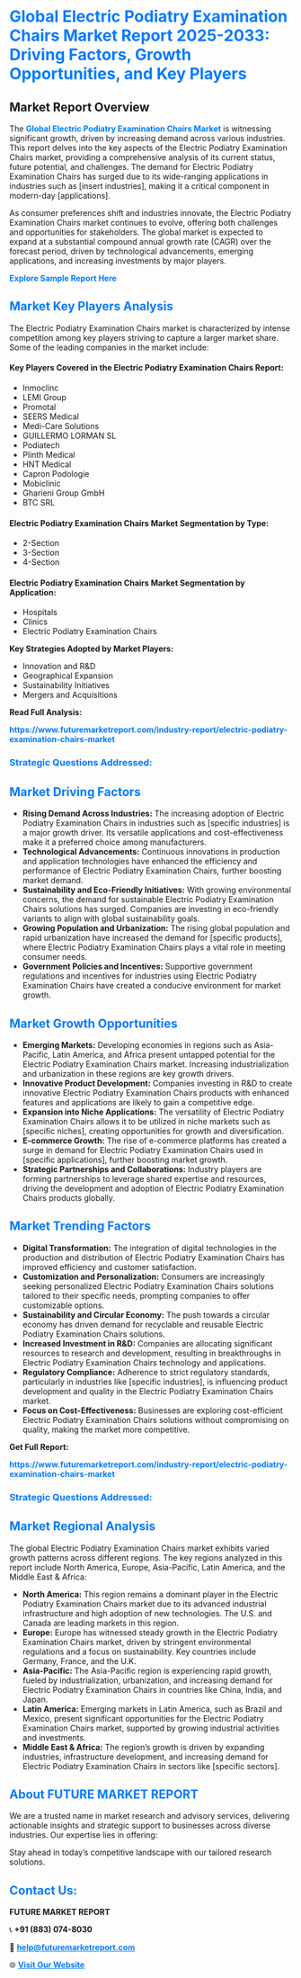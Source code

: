 <h1 style="color: #007BFF;">Global Electric Podiatry Examination Chairs Market Report 2025-2033: Driving Factors, Growth Opportunities, and Key Players</h1>

<section id="overview">
<h2>Market Report Overview</h2>
<p>The <a href="https://www.futuremarketreport.com/industry-report/electric-podiatry-examination-chairs-market" style="color: #007BFF; text-decoration: none;"><strong>Global Electric Podiatry Examination Chairs Market</strong></a> is witnessing significant growth, driven by increasing demand across various industries. This report delves into the key aspects of the Electric Podiatry Examination Chairs market, providing a comprehensive analysis of its current status, future potential, and challenges. The demand for Electric Podiatry Examination Chairs has surged due to its wide-ranging applications in industries such as [insert industries], making it a critical component in modern-day [applications].</p>
<p>As consumer preferences shift and industries innovate, the Electric Podiatry Examination Chairs market continues to evolve, offering both challenges and opportunities for stakeholders. The global market is expected to expand at a substantial compound annual growth rate (CAGR) over the forecast period, driven by technological advancements, emerging applications, and increasing investments by major players.</p>
</section>

<section id="overview">
<p><a href="https://www.futuremarketreport.com/request-sample/reportId=126849" style="color: #007BFF; text-decoration: none;"><strong>Explore Sample Report Here</strong></a></p>
</section>

<section id="key-players">
<h2 style="color: #007BFF;">Market Key Players Analysis</h2>
<p>The Electric Podiatry Examination Chairs market is characterized by intense competition among key players striving to capture a larger market share. Some of the leading companies in the market include:</p>
<h4>Key Players Covered in the Electric Podiatry Examination Chairs Report:</h4>
<ul><li>Inmoclinc</li><li>LEMI Group</li><li>Promotal</li><li>SEERS Medical</li><li>Medi-Care Solutions</li><li>GUILLERMO LORMAN SL</li><li>Podiatech</li><li>Plinth Medical</li><li>HNT Medical</li><li>Capron Podologie</li><li>Mobiclinic</li><li>Gharieni Group GmbH</li><li>BTC SRL</li></ul>
<h4>Electric Podiatry Examination Chairs Market Segmentation by Type:</h4>
<ul><li>2-Section</li><li>3-Section</li><li>4-Section</li></ul>

<h4>Electric Podiatry Examination Chairs Market Segmentation by Application:</h4>
<ul><li>Hospitals</li><li>Clinics</li><li>Electric Podiatry Examination Chairs</li></ul>
<p><strong>Key Strategies Adopted by Market Players:</strong></p>
<ul>
<li>Innovation and R&D</li>
<li>Geographical Expansion</li>
<li>Sustainability Initiatives</li>
<li>Mergers and Acquisitions</li>
</ul>
</section>

<section>
<p><strong>Read Full Analysis: </strong></p><a href="https://www.futuremarketreport.com/industry-report/electric-podiatry-examination-chairs-market" style="color: #007BFF; text-decoration: none;"><strong>https://www.futuremarketreport.com/industry-report/electric-podiatry-examination-chairs-market</strong></a>
<h3 style="color: #007BFF;">Strategic Questions Addressed:</h3>
</section>

<section id="driving-factors">
<h2 style="color: #007BFF;">Market Driving Factors</h2>
<ul>
<li><strong>Rising Demand Across Industries:</strong> The increasing adoption of Electric Podiatry Examination Chairs in industries such as [specific industries] is a major growth driver. Its versatile applications and cost-effectiveness make it a preferred choice among manufacturers.</li>
<li><strong>Technological Advancements:</strong> Continuous innovations in production and application technologies have enhanced the efficiency and performance of Electric Podiatry Examination Chairs, further boosting market demand.</li>
<li><strong>Sustainability and Eco-Friendly Initiatives:</strong> With growing environmental concerns, the demand for sustainable Electric Podiatry Examination Chairs solutions has surged. Companies are investing in eco-friendly variants to align with global sustainability goals.</li>
<li><strong>Growing Population and Urbanization:</strong> The rising global population and rapid urbanization have increased the demand for [specific products], where Electric Podiatry Examination Chairs plays a vital role in meeting consumer needs.</li>
<li><strong>Government Policies and Incentives:</strong> Supportive government regulations and incentives for industries using Electric Podiatry Examination Chairs have created a conducive environment for market growth.</li>
</ul>
</section>

<section id="growth-opportunities">
<h2 style="color: #007BFF;">Market Growth Opportunities</h2>
<ul>
<li><strong>Emerging Markets:</strong> Developing economies in regions such as Asia-Pacific, Latin America, and Africa present untapped potential for the Electric Podiatry Examination Chairs market. Increasing industrialization and urbanization in these regions are key growth drivers.</li>
<li><strong>Innovative Product Development:</strong> Companies investing in R&D to create innovative Electric Podiatry Examination Chairs products with enhanced features and applications are likely to gain a competitive edge.</li>
<li><strong>Expansion into Niche Applications:</strong> The versatility of Electric Podiatry Examination Chairs allows it to be utilized in niche markets such as [specific niches], creating opportunities for growth and diversification.</li>
<li><strong>E-commerce Growth:</strong> The rise of e-commerce platforms has created a surge in demand for Electric Podiatry Examination Chairs used in [specific applications], further boosting market growth.</li>
<li><strong>Strategic Partnerships and Collaborations:</strong> Industry players are forming partnerships to leverage shared expertise and resources, driving the development and adoption of Electric Podiatry Examination Chairs products globally.</li>
</ul>
</section>

<section id="trending-factors">
<h2 style="color: #007BFF;">Market Trending Factors</h2>
<ul>
<li><strong>Digital Transformation:</strong> The integration of digital technologies in the production and distribution of Electric Podiatry Examination Chairs has improved efficiency and customer satisfaction.</li>
<li><strong>Customization and Personalization:</strong> Consumers are increasingly seeking personalized Electric Podiatry Examination Chairs solutions tailored to their specific needs, prompting companies to offer customizable options.</li>
<li><strong>Sustainability and Circular Economy:</strong> The push towards a circular economy has driven demand for recyclable and reusable Electric Podiatry Examination Chairs solutions.</li>
<li><strong>Increased Investment in R&D:</strong> Companies are allocating significant resources to research and development, resulting in breakthroughs in Electric Podiatry Examination Chairs technology and applications.</li>
<li><strong>Regulatory Compliance:</strong> Adherence to strict regulatory standards, particularly in industries like [specific industries], is influencing product development and quality in the Electric Podiatry Examination Chairs market.</li>
<li><strong>Focus on Cost-Effectiveness:</strong> Businesses are exploring cost-efficient Electric Podiatry Examination Chairs solutions without compromising on quality, making the market more competitive.</li>
</ul>
</section>

<section>
<p><strong>Get Full Report: </strong></p><a href="https://www.futuremarketreport.com/industry-report/electric-podiatry-examination-chairs-market" style="color: #007BFF; text-decoration: none;"><strong>https://www.futuremarketreport.com/industry-report/electric-podiatry-examination-chairs-market</strong></a>
<h3 style="color: #007BFF;">Strategic Questions Addressed:</h3>
</section>


<section id="regional-analysis">
<h2 style="color: #007BFF;">Market Regional Analysis</h2>
<p>The global Electric Podiatry Examination Chairs market exhibits varied growth patterns across different regions. The key regions analyzed in this report include North America, Europe, Asia-Pacific, Latin America, and the Middle East & Africa:</p>
<ul>
<li><strong>North America:</strong> This region remains a dominant player in the Electric Podiatry Examination Chairs market due to its advanced industrial infrastructure and high adoption of new technologies. The U.S. and Canada are leading markets in this region.</li>
<li><strong>Europe:</strong> Europe has witnessed steady growth in the Electric Podiatry Examination Chairs market, driven by stringent environmental regulations and a focus on sustainability. Key countries include Germany, France, and the U.K.</li>
<li><strong>Asia-Pacific:</strong> The Asia-Pacific region is experiencing rapid growth, fueled by industrialization, urbanization, and increasing demand for Electric Podiatry Examination Chairs in countries like China, India, and Japan.</li>
<li><strong>Latin America:</strong> Emerging markets in Latin America, such as Brazil and Mexico, present significant opportunities for the Electric Podiatry Examination Chairs market, supported by growing industrial activities and investments.</li>
<li><strong>Middle East & Africa:</strong> The region’s growth is driven by expanding industries, infrastructure development, and increasing demand for Electric Podiatry Examination Chairs in sectors like [specific sectors].</li>
</ul>
</section>

<footer>
<h2 style="color: #007BFF;">About FUTURE MARKET REPORT</h2>
<p>We are a trusted name in market research and advisory services, delivering actionable insights and strategic support to businesses across diverse industries. Our expertise lies in offering:</p>

<p>Stay ahead in today’s competitive landscape with our tailored research solutions.</p>

<h2 style="color: #007BFF;">Contact Us:</h2>
<p><strong>FUTURE MARKET REPORT</strong></p>
<p>📞 <strong>+91 (883) 074-8030</strong></p>
<p>📧 <strong><a href="mailto:help@futuremarketreport.com" style="color: #007BFF;">help@futuremarketreport.com</a></strong></p>
<p>🌐 <strong><a href="https://www.futuremarketreport.com/" style="color: #007BFF;">Visit Our Website</a></strong></p>
</footer>